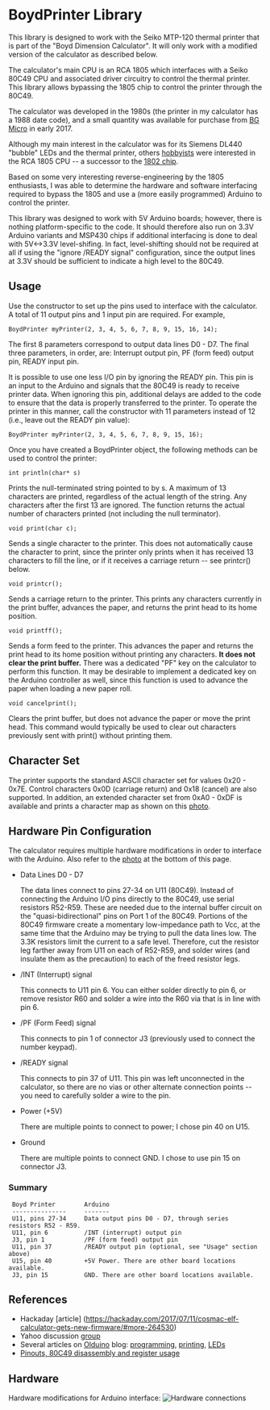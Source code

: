 BoydPrinter Library
====================

This library is designed to work with the Seiko MTP-120 thermal printer
that is part of the "Boyd Dimension Calculator". It will only work with
a modified version of the calculator as described below.

The  calculator's main CPU is an RCA 1805 which interfaces with a Seiko
80C49 CPU and associated driver circuitry to control the thermal printer.
This library allows bypassing the 1805 chip to control the printer
through the 80C49.

The calculator was developed in the 1980s (the printer in my calculator
has a 1988 date code), and a small quantity was available for purchase
from [BG Micro](http://www.bgmicro.com) in early 2017.

Although my main interest in the calculator was for its Siemens DL440 "bubble"
LEDs and the thermal printer, others [hobbyists](https://groups.yahoo.com/neo/groups/cosmacelf/conversations/topics/19788)
were interested in the RCA 1805 CPU -- a successor to the [1802 chip](https://en.wikipedia.org/wiki/RCA_1802).

Based on some very interesting reverse-engineering by the 1805 enthusiasts,
I was able to determine the hardware and software interfacing required to
bypass the 1805 and use a (more easily programmed) Arduino to control the
printer.

This library was designed to work with 5V Arduino boards; however, there is
nothing platform-specific to the code. It should therefore also run on
3.3V Arduino variants and MSP430 chips if additional interfacing is done to
deal with 5V<->3.3V level-shifing. In fact, level-shifting should not be
required at all if using the "ignore /READY signal" configuration, since the
output lines at 3.3V should be sufficient to indicate a high level to the 80C49.

Usage
-----

Use the constructor to set up the pins used to interface with the calculator.
A total of 11 output pins and 1 input pin are required. For example,

    BoydPrinter myPrinter(2, 3, 4, 5, 6, 7, 8, 9, 15, 16, 14);

The first 8 parameters correspond to output data lines D0 - D7. The final
three parameters, in order, are: Interrupt output pin, PF (form feed) output pin,
READY input pin.

It is possible to use one less I/O pin by ignoring the READY pin. This pin is
an input to the Arduino and signals that the 80C49 is ready to receive
printer data. When ignoring this pin, additional delays are added to the
code to ensure that the data is properly transferred to the printer. To
operate the printer in this manner, call the constructor with 11 parameters
instead of 12 (i.e., leave out the READY pin value):

    BoydPrinter myPrinter(2, 3, 4, 5, 6, 7, 8, 9, 15, 16);

Once you have created a BoydPrinter object, the following methods can be
used to control the printer:

    int println(char* s)
  Prints the null-terminated string pointed to by s.
  A maximum of 13 characters are printed, regardless of the actual length of the string. Any characters after the first 13 are ignored.
  The function returns the actual number of characters printed (not including the null terminator).

    void print(char c);
  Sends a single character to the printer. This does not automatically cause the character to print, since the printer only prints when it has received 13 characters to fill the line, or if it receives a carriage return -- see printcr() below.

    void printcr();
  Sends a carriage return to the printer. This prints any characters currently in the print buffer, advances the paper, and returns the print head to its home position.

    void printff();
  Sends a form feed to the printer. This advances the paper and returns the print head to its home position without printing any characters. **It does not clear the print buffer.** There was a dedicated "PF" key on the calculator to perform this function. It may be desirable to implement a dedicated key on the Arduino controller as well, since this function is used to advance the paper when loading a new paper roll.

    void cancelprint();
  Clears the print buffer, but does not advance the paper or move the print head. This command would typically be used to clear out characters previously sent with print() without printing them.

Character Set
-------------
The printer supports the standard ASCII character set for values 0x20 - 0x7E.
Control characters 0x0D (carriage return) and 0x18 (cancel) are also supported.
In addition, an extended character set from 0xA0 - 0xDF is available and prints
a character map as shown on this [photo](../jpg/ExtendedChars.jpg).

Hardware Pin Configuration
--------------------------
The calculator requires multiple hardware modifications in order to interface with the Arduino. Also refer to the [photo](../jpg/BoydWiring.jpg) at the bottom of this page.

+ Data Lines D0 - D7

   The data lines connect to pins 27-34 on U11 (80C49). Instead of connecting the Arduino I/O pins directly to the 80C49, use serial resistors R52-R59. These are needed due to the internal buffer circuit on the "quasi-bidirectional" pins on Port 1 of the 80C49. Portions of the 80C49 firmware create a momentary low-impedance path to Vcc, at the same time that the Arduino may be trying to pull the data lines low. The 3.3K resistors limit the current to a safe level.
   Therefore, cut the resistor leg farther away from U11 on each of R52-R59, and solder wires (and insulate them as the precaution) to each of the freed resistor legs.
+ /INT (Interrupt) signal

   This connects to U11 pin 6. You can either solder directly to pin 6, or remove resistor R60 and solder a wire into the R60 via that is in line with pin 6.
+ /PF (Form Feed) signal

   This connects to pin 1 of connector J3 (previously used to connect the number keypad).
+ /READY signal

   This connects to pin 37 of U11. This pin was left unconnected in the calculator, so there are no vias or other alternate connection points -- you need to carefully solder a wire to the pin.
+ Power (+5V)

   There are multiple points to connect to power; I chose pin 40 on U15.
+ Ground

   There are multiple points to connect GND. I chose to use pin 15 on connector J3.

### Summary ###

     Boyd Printer        Arduino
     ---------------     -------
     U11, pins 27-34     Data output pins D0 - D7, through series resistors R52 - R59.
     U11, pin 6          /INT (interrupt) output pin
     J3, pin 1           /PF (form feed) output pin
     U11, pin 37         /READY output pin (optional, see "Usage" section above)
     U15, pin 40         +5V Power. There are other board locations available.
     J3, pin 15          GND. There are other board locations available.

References
----------
+ Hackaday [article] (https://hackaday.com/2017/07/11/cosmac-elf-calculator-gets-new-firmware/#more-264530)
+ Yahoo discussion [group](https://groups.yahoo.com/neo/groups/cosmacelf/conversations/topics/19788)
+ Several articles on [Olduino](https://olduino.wordpress.com) blog: [programming](https://olduino.wordpress.com/2017/04/15/reprogramming-an-1805-based-calculator-in-c/), [printing](https://olduino.wordpress.com/2017/11/05/printing-on-the-boyd-calculator/), [LEDs](https://olduino.wordpress.com/2018/01/24/ugly-but-it-works-segment-addressing-on-the-boyd/)
+ [Pinouts, 80C49 disassembly and register usage](https://github.com/Tek4/COSMAC-Boyd-Calculator)

Hardware
--------
Hardware modifications for Arduino interface:
![Hardware connections](../jpg/BoydWiring.jpg)
